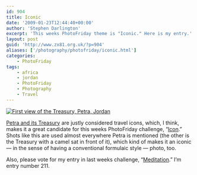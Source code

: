 ```yaml
---
id: 904
title: Iconic
date: '2009-01-23T12:44:40+00:00'
author: 'Stephen Darlington'
excerpt: 'This weeks PhotoFriday theme is "Iconic." Here is my entry.'
layout: post
guid: 'http://www.zx81.org.uk/?p=904'
aliases: ['/photography/photofriday/iconic.html']
categories:
    - PhotoFriday
tags:
    - africa
    - jordan
    - PhotoFriday
    - Photography
    - Travel
---
```


[![First view of the Treasury, Petra, Jordan](https://i0.wp.com/farm8.staticflickr.com/7432/10817478306_892444d787.jpg?resize=333%2C500)](http://www.flickr.com/photos/stephendarlington/10817478306/ "First view of the Treasury, Petra, Jordan by stephendarlington, on Flickr")

[Petra and its Treasury](/travel/jordan-petra.html) are justly considered travel icons, which, I think, makes it a great candidate for this weeks PhotoFriday challenge, “[Icon](http://www.photofriday.com/archives/challenge/000844.php).” Shots like this are used almost everywhere Petra is mentioned (the other is the Treasury with a camel sat in front of it), which kind of makes it an iconic — in the sense of having a conventional formulaic style — photo, too.

Also, please vote for my entry in last weeks challenge, “[Meditation](http://www.photofriday.com/linkviewer.php?id=842).” I’m entry number 211.